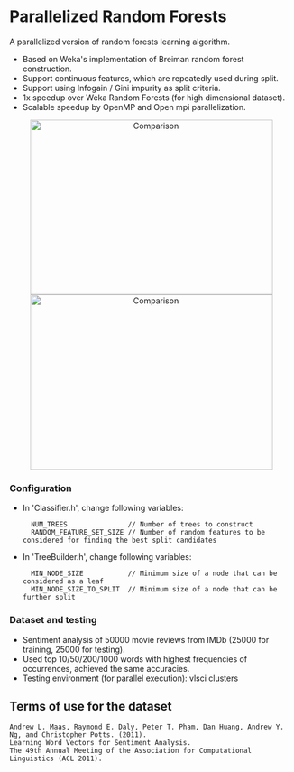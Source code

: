 # Parallelized Random Forests
A parallelized version of random forests learning algorithm.
* Based on Weka's implementation of Breiman random forest construction.
* Support continuous features, which are repeatedly used during split.
* Support using Infogain / Gini impurity as split criteria.
* 1x speedup over Weka Random Forests (for high dimensional dataset).
* Scalable speedup by OpenMP and Open mpi parallelization.

<p align="center">
<img src="https://github.com/YSZhuoyang/Parallelized-Random-Forests/blob/rf/serial/Comp/speed.PNG" alt="Comparison" width= "430px" height="310px" />
<img src="https://github.com/YSZhuoyang/Parallelized-Random-Forests/blob/rf/serial/Comp/acc.PNG" alt="Comparison" width= "430px" height="310px" />
</p>

### Configuration
* In 'Classifier.h', change following variables:

        NUM_TREES               // Number of trees to construct
        RANDOM_FEATURE_SET_SIZE // Number of random features to be considered for finding the best split candidates

* In 'TreeBuilder.h', change following variables:

        MIN_NODE_SIZE           // Minimum size of a node that can be considered as a leaf
        MIN_NODE_SIZE_TO_SPLIT  // Minimum size of a node that can be further split

### Dataset and testing
* Sentiment analysis of 50000 movie reviews from IMDb (25000 for training, 25000 for testing).
* Used top 10/50/200/1000 words with highest frequencies of occurrences, achieved the same accuracies.
* Testing environment (for parallel execution): vlsci clusters

## Terms of use for the dataset

    Andrew L. Maas, Raymond E. Daly, Peter T. Pham, Dan Huang, Andrew Y. Ng, and Christopher Potts. (2011).
    Learning Word Vectors for Sentiment Analysis.
    The 49th Annual Meeting of the Association for Computational Linguistics (ACL 2011).
